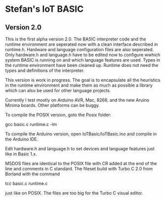 # Stefan's IoT BASIC

## Version 2.0 

This is the first alpha version 2.0. The BASIC interpreter code and the runtime environment are seperated now with a clean interface described in runtime.h. Hardware and language configuration files are also seperated. Only hardware.h and language.h have to be edited now to configure wwhich system BASIC is running on and which language features are used. Types in the runtime environment have been cleaned up. Runtime does not need the types and definitions of the interpreter. 

This version is work in progress. The goal is to encapsulate all the heuristics in the runtime environment and make them as much as possible a library which can also be used for other language projects. 

Currently I test mostly on Arduino AVR, Mac, 8266, and the new Aruino Minima boards. Other platforms can be buggy. 

To compile the POSIX version, goto the Posix folder:

gcc basic.c runtime.c -lm

To compile the Arduino version, open IoTBasic/IoTBasic.ino and compile in the Arduino IDE.

Edit hardware.h and language.h to set devices and language features just like in Basic 1.x.

MSDOS files are identical to the POSIX file with CR added at the end of the line and comments in C standard. The fileset build with Turbo C 2.0 from Borland with the command 

tcc basic.c runtime.c 

just like on POSIX. The files are too big for the Turbo C visual editor.

